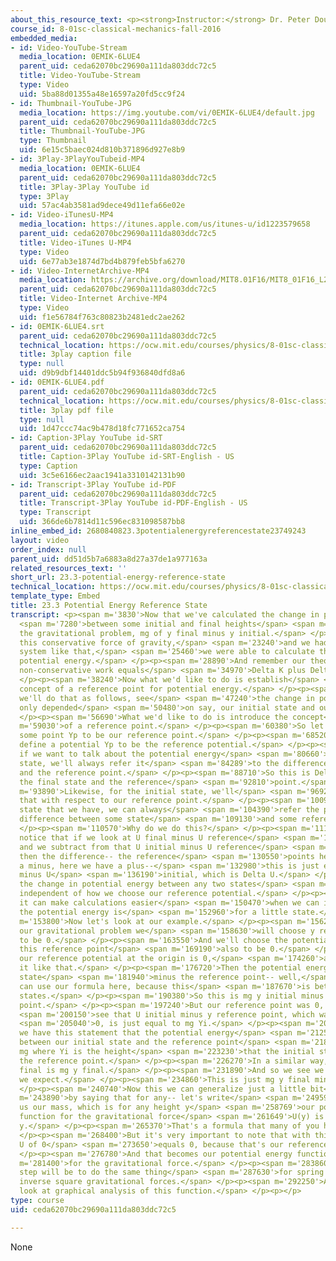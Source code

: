 ```yaml
---
about_this_resource_text: <p><strong>Instructor:</strong> Dr. Peter Dourmashkin</p>
course_id: 8-01sc-classical-mechanics-fall-2016
embedded_media:
- id: Video-YouTube-Stream
  media_location: 0EMIK-6LUE4
  parent_uid: ceda62070bc29690a111da803ddc72c5
  title: Video-YouTube-Stream
  type: Video
  uid: 5ba88d01355a48e16597a20fd5cc9f24
- id: Thumbnail-YouTube-JPG
  media_location: https://img.youtube.com/vi/0EMIK-6LUE4/default.jpg
  parent_uid: ceda62070bc29690a111da803ddc72c5
  title: Thumbnail-YouTube-JPG
  type: Thumbnail
  uid: 6e15c5baec024d810b371896d927e8b9
- id: 3Play-3PlayYouTubeid-MP4
  media_location: 0EMIK-6LUE4
  parent_uid: ceda62070bc29690a111da803ddc72c5
  title: 3Play-3Play YouTube id
  type: 3Play
  uid: 57ac4ab3581ad9dece49d11efa66e02e
- id: Video-iTunesU-MP4
  media_location: https://itunes.apple.com/us/itunes-u/id1223579658
  parent_uid: ceda62070bc29690a111da803ddc72c5
  title: Video-iTunes U-MP4
  type: Video
  uid: 6e77ab3e1874d7bd4b879feb5bfa6270
- id: Video-InternetArchive-MP4
  media_location: https://archive.org/download/MIT8.01F16/MIT8_01F16_L23v03_360p.mp4
  parent_uid: ceda62070bc29690a111da803ddc72c5
  title: Video-Internet Archive-MP4
  type: Video
  uid: f1e56784f763c80823b2481edc2ae262
- id: 0EMIK-6LUE4.srt
  parent_uid: ceda62070bc29690a111da803ddc72c5
  technical_location: https://ocw.mit.edu/courses/physics/8-01sc-classical-mechanics-fall-2016/week-8-potential-energy-and-energy-conservation/23.3-potential-energy-reference-state/23.3-potential-energy-reference-state/0EMIK-6LUE4.srt
  title: 3play caption file
  type: null
  uid: d9b9dbf14401ddc5b94f936840dfd8a6
- id: 0EMIK-6LUE4.pdf
  parent_uid: ceda62070bc29690a111da803ddc72c5
  technical_location: https://ocw.mit.edu/courses/physics/8-01sc-classical-mechanics-fall-2016/week-8-potential-energy-and-energy-conservation/23.3-potential-energy-reference-state/23.3-potential-energy-reference-state/0EMIK-6LUE4.pdf
  title: 3play pdf file
  type: null
  uid: 1d47ccc74ac9b478d18fc771652ca754
- id: Caption-3Play YouTube id-SRT
  parent_uid: ceda62070bc29690a111da803ddc72c5
  title: Caption-3Play YouTube id-SRT-English - US
  type: Caption
  uid: 3c5e6166ec2aac1941a3310142131b90
- id: Transcript-3Play YouTube id-PDF
  parent_uid: ceda62070bc29690a111da803ddc72c5
  title: Transcript-3Play YouTube id-PDF-English - US
  type: Transcript
  uid: 366de6b7814d11c596ec831098587bb8
inline_embed_id: 2680840823.3potentialenergyreferencestate23749243
layout: video
order_index: null
parent_uid: dd51d5b7a6883a8d27a37de1a977163a
related_resources_text: ''
short_url: 23.3-potential-energy-reference-state
technical_location: https://ocw.mit.edu/courses/physics/8-01sc-classical-mechanics-fall-2016/week-8-potential-energy-and-energy-conservation/23.3-potential-energy-reference-state/23.3-potential-energy-reference-state
template_type: Embed
title: 23.3 Potential Energy Reference State
transcript: <p><span m='3830'>Now that we've calculated the change in potential energy</span>
  <span m='7280'>between some initial and final heights</span> <span m='11120'>for
  the gravitational problem, mg of y final minus y initial.</span> </p><p><span m='18080'>For
  this conservative force of gravity,</span> <span m='23240'>and we had our coordinate
  system like that,</span> <span m='25460'>we were able to calculate the change in
  potential energy.</span> </p><p><span m='28890'>And remember our theorem is that
  non-conservative work equals</span> <span m='34970'>Delta K plus Delta U.</span>
  </p><p><span m='38240'>Now what we'd like to do is establish</span> <span m='40250'>the
  concept of a reference point for potential energy.</span> </p><p><span m='44540'>And
  we'll do that as follows, see</span> <span m='47240'>the change in potential energy
  only depended</span> <span m='50480'>on say, our initial state and our final state.</span>
  </p><p><span m='56690'>What we'd like to do is introduce the concept</span> <span
  m='59030'>of a reference point.</span> </p><p><span m='60380'>So let's identify
  some point Yp to be our reference point.</span> </p><p><span m='68520'>And we'll
  define a potential Yp to be the reference potential.</span> </p><p><span m='77180'>And
  if we want to talk about the potential energy</span> <span m='80660'>in a final
  state, we'll always refer it</span> <span m='84289'>to the difference between that
  and the reference point.</span> </p><p><span m='88710'>So this is Delta U between
  the final state and the reference</span> <span m='92810'>point.</span> </p><p><span
  m='93890'>Likewise, for the initial state, we'll</span> <span m='96920'>always refer
  that with respect to our reference point.</span> </p><p><span m='100970'>So any
  state that we have, we can always</span> <span m='104390'>refer the potential energy
  difference between some state</span> <span m='109130'>and some reference point.</span>
  </p><p><span m='110570'>Why do we do this?</span> </p><p><span m='111890'>Because
  notice that if we look at U final minus U reference</span> <span m='119000'>point,
  and we subtract from that U initial minus U reference</span> <span m='125840'>point,
  then the difference-- the reference</span> <span m='130550'>points here we have
  a minus, here we have a plus--</span> <span m='132980'>this is just equal to U final
  minus U</span> <span m='136190'>initial, which is Delta U.</span> </p><p><span m='139310'>So
  the change in potential energy between any two states</span> <span m='143630'>is
  independent of how we choose our reference potential.</span> </p><p><span m='147530'>But
  it can make calculations easier</span> <span m='150470'>when we can identify what
  the potential energy is</span> <span m='152960'>for a little state.</span> </p><p><span
  m='153800'>Now let's look at our example.</span> </p><p><span m='156290'>So for
  our gravitational problem we</span> <span m='158630'>will choose y reference point
  to be 0.</span> </p><p><span m='163550'>And we'll choose the potential energy at
  this reference point</span> <span m='169190'>also to be 0.</span> </p><p><span m='170300'>So
  our reference potential at the origin is 0,</span> <span m='174260'>and I'll denote
  it like that.</span> </p><p><span m='176720'>Then the potential energy at some initial
  state</span> <span m='181940'>minus the reference point-- well,</span> <span m='184310'>we
  can use our formula here, because this</span> <span m='187670'>is between any two
  states.</span> </p><p><span m='190380'>So this is mg y initial minus the reference
  point.</span> </p><p><span m='197240'>But our reference point was 0, and so we</span>
  <span m='200150'>see that U initial minus y reference point, which was also</span>
  <span m='205040'>0, is just equal to mg Yi.</span> </p><p><span m='209700'>And so
  we have this statement that the potential energy</span> <span m='212540'>difference
  between our initial state and the reference point</span> <span m='218660'>is just
  mg where Yi is the height</span> <span m='223230'>that the initial state is above
  the reference point.</span> </p><p><span m='226270'>In a similar way, we have U
  final is mg y final.</span> </p><p><span m='231890'>And so we see we recover what
  we expect.</span> </p><p><span m='234860'>This is just mg y final minus y initial.</span>
  </p><p><span m='240740'>Now this we can generalize just a little bit</span> <span
  m='243890'>by saying that for any-- let's write</span> <span m='249590'>that for
  us our mass, which is for any height y</span> <span m='258769'>our potential energy
  function for the gravitational force</span> <span m='261649'>U(y) is equal to mg
  y.</span> </p><p><span m='265370'>That's a formula that many of you have seen before.</span>
  </p><p><span m='268400'>But it's very important to note that with this formula,
  U of 0</span> <span m='273650'>equals 0, because that's our reference point.</span>
  </p><p><span m='276780'>And that becomes our potential energy function</span> <span
  m='281400'>for the gravitational force.</span> </p><p><span m='283860'>Now our next
  step will be to do the same thing</span> <span m='287630'>for spring forces and
  inverse square gravitational forces.</span> </p><p><span m='292250'>And we'll also
  look at graphical analysis of this function.</span> </p><p></p>
type: course
uid: ceda62070bc29690a111da803ddc72c5

---
```

None